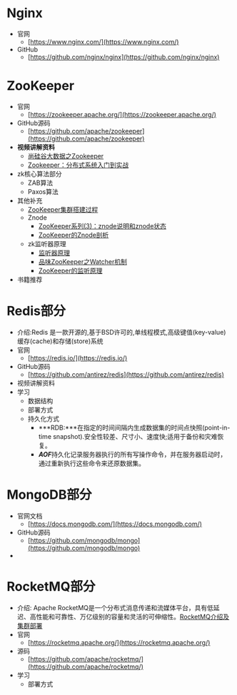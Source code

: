 # Nginx
- 官网
   - [https://www.nginx.com/](https://www.nginx.com/)
- GitHub
   - [https://github.com/nginx/nginx](https://github.com/nginx/nginx)


# ZooKeeper
- 官网
   - [https://zookeeper.apache.org/](https://zookeeper.apache.org/) 
- GitHub源码
   - [https://github.com/apache/zookeeper](https://github.com/apache/zookeeper)
- **视频讲解资料**
   - [尚硅谷大数据之Zookeeper](https://www.bilibili.com/video/av32093417)
   - [Zookeeper：分布式系统入门到实战](https://www.youtube.com/watch?v=BhosKsE8up8)
- zk核心算法部分
   - ZAB算法
   - Paxos算法
- 其他补充
   - [ ZooKeeper集群搭建过程](https://juejin.im/post/5ba879ce6fb9a05d16588802) 
   - Znode 
      - [ZooKeeper系列(3)：znode说明和znode状态](https://www.cnblogs.com/f-ck-need-u/p/9233249.html)
      - [ZooKeeper的Znode剖析](https://blog.csdn.net/lihao21/article/details/51810395)
   - zk监听器原理
      - [监听器原理](https://www.bilibili.com/video/av32093417/?p=14)
      - [品味ZooKeeper之Watcher机制
](https://www.jianshu.com/p/4c071e963f18)
      - [ZooKeeper的监听原理
](https://blog.csdn.net/qq_34913075/article/details/79017255)
- 书籍推荐


# Redis部分
- 介绍:Redis 是一款开源的,基于BSD许可的,单线程模式,高级键值(key-value)缓存(cache)和存储(store)系统
- 官网
  - [https://redis.io/](https://redis.io/)
- GitHub源码
   - [https://github.com/antirez/redis](https://github.com/antirez/redis)
- 视频讲解资料
- 学习
   - 数据结构
   - 部署方式
   - 持久化方式
      - ***RDB:***在指定的时间间隔内生成数据集的时间点快照(point-in-time snapshot).安全性较差、尺寸小、速度快;适用于备份和灾难恢复。
      - ***AOF***持久化记录服务器执行的所有写操作命令，并在服务器启动时，通过重新执行这些命令来还原数据集。

# MongoDB部分
- 官网文档
   - [https://docs.mongodb.com/](https://docs.mongodb.com/)
- GitHub源码
   - [https://github.com/mongodb/mongo](https://github.com/mongodb/mongo)
- 


# RocketMQ部分
- 介绍: Apache RocketMQ是一个分布式消息传递和流媒体平台，具有低延迟、高性能和可靠性、万亿级别的容量和灵活的可伸缩性。[RocketMQ介绍及集群部署
](https://www.jianshu.com/p/23e04d8178b8)
- 官网
  - [https://rocketmq.apache.org/](https://rocketmq.apache.org/)
- 源码
   - [https://github.com/apache/rocketmq/](https://github.com/apache/rocketmq/) 
- 学习
   - 部署方式 
